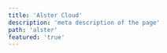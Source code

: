 ```yaml
---
title: 'Alster Cloud'
description: 'meta description of the page'
path: 'alster'
featured: 'true'
---
```


